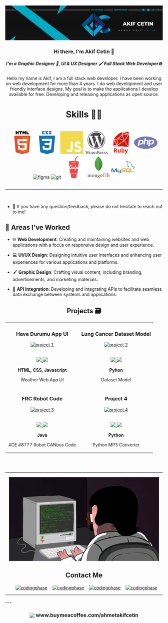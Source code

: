 

<p align="center">
  <a href="https://www.github.com/ahmetakifcetin/" target="_blank" rel="noreferrer"><img src="./assets/banner.jpg" alt="my banner"></a>
</p>

<h3 align="center">
Hi there, I'm Akif Cetin 👋
</h3>


<h5 align="center">I'm a Graphic Designer 🎨, UI & UX Designer 🖌️ Full Stack Web Developer🌐</h5>

<p align="center">
Hello my name is Akif, I am a full stack web developer. I have been working on web development for more than 4 years. I do web development and user friendly interface designs. My goal is to make the applications I develop available for free. Developing and releasing applications as open source.
</p> 


<h1 align="center">Skills 🤹🏻</h1>

<div align="center">
                <br>
                    <div align="center" >  
                      <img src="https://raw.githubusercontent.com/devicons/devicon/master/icons/html5/html5-original-wordmark.svg" alt="html5" width="75" height="75"/> 
			<img src="https://raw.githubusercontent.com/devicons/devicon/1119b9f84c0290e0f0b38982099a2bd027a48bf1/icons/css3/css3-plain-wordmark.svg" alt="css3" width="75" height="75"/>
                      <img src="https://raw.githubusercontent.com/devicons/devicon/1119b9f84c0290e0f0b38982099a2bd027a48bf1/icons/javascript/javascript-plain.svg" alt="css3" width="75" height="75"/>
                      <img src="https://raw.githubusercontent.com/devicons/devicon/1119b9f84c0290e0f0b38982099a2bd027a48bf1/icons/wordpress/wordpress-plain-wordmark.svg" alt="css3" width="75" height="75"/>
                      <img src="https://raw.githubusercontent.com/devicons/devicon/1119b9f84c0290e0f0b38982099a2bd027a48bf1/icons/ruby/ruby-plain-wordmark.svg" alt="css3" width="75" height="75"/>
                      <img src="https://raw.githubusercontent.com/devicons/devicon/1119b9f84c0290e0f0b38982099a2bd027a48bf1/icons/php/php-plain.svg" alt="css3" width="75" height="75"/>
                      <img src="https://www.vectorlogo.zone/logos/figma/figma-icon.svg" alt="figma" width="75" height="75"/> 
                      <img src="https://www.vectorlogo.zone/logos/git-scm/git-scm-icon.svg" alt="git" width="75" height="75"/> 
                      <img src="https://raw.githubusercontent.com/devicons/devicon/master/icons/gulp/gulp-plain.svg" alt="gulp" width="75" height="75"/>
                      <img src="https://raw.githubusercontent.com/devicons/devicon/master/icons/mongodb/mongodb-original-wordmark.svg" alt="mongodb" width="75" height="75"/> 
                      <img src="https://raw.githubusercontent.com/devicons/devicon/master/icons/mysql/mysql-original-wordmark.svg" alt="mysql" width="75" height="75"/> 
                    </div>
</div>

<br>
<hr>
<br>


<p></p>

- 💬 If you have any question/feedback, please do not hesitate to reach out to me!

## 🌱 Areas I've Worked


- 🌐 **Web Development**: Creating and maintaining websites and web applications with a focus on responsive design and user experience.

- 💻 **UI/UX Design**: Designing intuitive user interfaces and enhancing user experiences for various applications and platforms.

- 🖌️ **Graphic Design**: Crafting visual content, including branding, advertisements, and marketing materials.

- 📩 **API Integration**: Developing and integrating APIs to facilitate seamless data exchange between systems and applications.

<h2 align="center">Projects 🗃️</h2>
<div align="center">
	<table>
		<tr>
			<td width="50%">
				<h3 align="center">Hava Durumu App UI</h3>
				<div align="center">  
					<a href='https://github.com/ahmetakifcetin/Hava-Durumu-App-UI' target="_blank">
						<img src="https://github.com/ahmetakifcetin/Hava-Durumu-App-UI/blob/main/assets/banner.png?raw=true" alt="project 1" height="100%" />
					</a>
					<br>
					<br>
					<p>
						<a href="https://github.com/ahmetakifcetin/Hava-Durumu-App-UI" target="_blank">
							<img src="https://img.shields.io/badge/Repo-lightgrey?style=for-the-badge&logo=github"/>
						</a>  
						<a href="https://ahmetakifcetin-eb015.web.app/" target="_blank">
              <img src="https://img.shields.io/badge/Live-lightgrey?style=for-the-badge&color=0892d0"/>
						</a>
					</p>
					<p><strong>HTML, CSS, Javascript</strong></p>
          <p>
						Weather Web App UI
					</p>
				</div>
			</td>
			<td width="50%">
				<h3 align="center">Lung Cancer Dataset Model</h3>
				<div align="center" >  
					<a href='https://github.com/ahmetakifcetin/lung-cancer-dataset-model' target="_blank">
						<img src="https://github.com/ahmetakifcetin/lung-cancer-dataset-model/raw/main/assets/banner.png" 
            alt="project 2" height="100%" />
					</a>
					<br>
					<br>
					<p>
						<a href="https://github.com/ahmetakifcetin/lung-cancer-dataset-model" target="_blank">
							<img src="https://img.shields.io/badge/Repo-lightgrey?style=for-the-badge&logo=github"/>
						</a>  
						<a href="https://github.com/ahmetakifcetin/lung-cancer-dataset-model" target="_blank">
							<img src="https://img.shields.io/badge/Live-lightgrey?style=for-the-badge&color=0892d0"/>
						</a>	
					</p>
					 <p><strong>Pyhon</strong></p>
					<p>Dataset Model</p>
				</div>
        </tr>
	    <tr>
            <td width="50%">
                <h3 align="center">FRC Robot Code</h3>
                <div align="center" >  
                    <a href='https://codingphase.com' target="_blank">
                        <img src="https://github.com/ahmetakifcetin/safrantech-arcade-drive/raw/main/assets/banner.png" alt="project 3" height="100%" />
                    </a>
                    <br>
                    <br>
                    <p>
                        <a href="https://codingphase.com" target="_blank">
							<img src="https://img.shields.io/badge/Repo-lightgrey?style=for-the-badge&logo=github"/>
						</a>  
						<a href="https://codingphase.com" target="_blank">
							<img src="https://img.shields.io/badge/Live-lightgrey?style=for-the-badge&color=0892d0"/>
						</a>
                    </p>
                    <p><strong>Java</strong></p>
		    <p>ACE #8777 Robot CANbus Code</p>
                </div>
            </td>
            <td width="50%">
                <h3 align="center">Project 4</h3>
                <div align="center">  
                    <a href='https://github.com/ahmetakifcetin/Python-Donusturucu-Master' target="_blank">
                        <img src="https://github.com/ahmetakifcetin/Python-Donusturucu-Master/raw/main/assets/banner.png" alt="project 4" height="100%" />
                    </a>
                    <br>
                    <br>
                    <p>
                        <a href="https://github.com/ahmetakifcetin/Python-Donusturucu-Master" target="_blank">
							<img src="https://img.shields.io/badge/Repo-lightgrey?style=for-the-badge&logo=github"/>
						</a>  
						<a href="https://github.com/ahmetakifcetin/Python-Donusturucu-Master" target="_blank">
							<img src="https://img.shields.io/badge/Live-lightgrey?style=for-the-badge&color=0892d0"/>
						</a>	
                    </p>
                    <p><strong>Python</strong></p>
		    <p>Python MP3 Converter</p>
                </div>	
            </td>
        </tr>
	</table>
</div>
<br />
<br />
<hr>

<p align="center">
  <a href="https://www.github.com/ahmetakifcetin/" target="_blank" rel="noreferrer"><img src="./assets/giff.gif" alt="my banner"></a>
</p>


<h2 align="center">Contact Me</h2>
<p align="center">
	&nbsp&nbsp&nbsp
	<a href="https://twitter.com/codingphase" target="blank"><img align="center" src="https://raw.githubusercontent.com/rahuldkjain/github-profile-readme-generator/master/src/images/icons/Social/twitter.svg" alt="codingphase" height="30" width="40" /></a>&nbsp&nbsp&nbsp
<a href="https://linkedin.com/in/codingphase" target="blank"><img align="center" src="https://raw.githubusercontent.com/rahuldkjain/github-profile-readme-generator/master/src/images/icons/Social/linked-in-alt.svg" alt="codingphase" height="30" width="40" /></a>&nbsp&nbsp&nbsp
<a href="https://instagram.com/codingphase" target="blank"><img align="center" src="https://raw.githubusercontent.com/rahuldkjain/github-profile-readme-generator/master/src/images/icons/Social/instagram.svg" alt="codingphase" height="30" width="40" /></a>&nbsp&nbsp&nbsp
<a href="https://www.youtube.com/c/codingphase" target="blank"><img align="center" src="https://raw.githubusercontent.com/rahuldkjain/github-profile-readme-generator/master/src/images/icons/Social/youtube.svg" alt="codingphase" height="30" width="40" /></a>
</p>

<hr>
---

<h3 align="center">
<img align="center" src="https://play-lh.googleusercontent.com/aMb_Qiolzkq8OxtQZ3Af2j8Zsp-ZZcNetR9O4xSjxH94gMA5c5gpRVbpg-3f_0L7vlo"  width="32px"/> www.buymeacoffee.com/ahmetakifcetin
</h3> 

